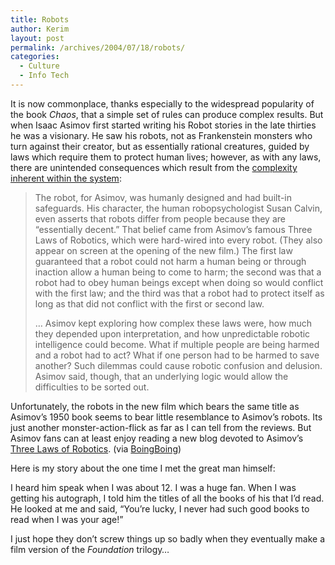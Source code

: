 ```yaml
---
title: Robots
author: Kerim
layout: post
permalink: /archives/2004/07/18/robots/
categories:
  - Culture
  - Info Tech
---
```

It is now commonplace, thanks especially to the widespread popularity of the book *Chaos*, that a simple set of rules can produce complex results. But when Isaac Asimov first started writing his Robot stories in the late thirties he was a visionary. He saw his robots, not as Frankenstein monsters who turn against their creator, but as essentially rational creatures, guided by laws which require them to protect human lives; however, as with any laws, there are unintended consequences which result from the <a href="http://www.nytimes.com/2004/07/15/movies/15NOTE.html?ex=1247630400&#038;en=027a94e7e71e537d&#038;ei=5090&#038;partner=rssuserland" onclick="_gaq.push(['_trackEvent', 'outbound-article', 'http://www.nytimes.com/2004/07/15/movies/15NOTE.html?ex=1247630400&en=027a94e7e71e537d&ei=5090&partner=rssuserland', 'complexity inherent within the system']);" >complexity inherent within the system</a>:

> The robot, for Asimov, was humanly designed and had built-in safeguards. His character, the human robopsychologist Susan Calvin, even asserts that robots differ from people because they are &#8220;essentially decent.&#8221; That belief came from Asimov&#8217;s famous Three Laws of Robotics, which were hard-wired into every robot. (They also appear on screen at the opening of the new film.) The first law guaranteed that a robot could not harm a human being or through inaction allow a human being to come to harm; the second was that a robot had to obey human beings except when doing so would conflict with the first law; and the third was that a robot had to protect itself as long as that did not conflict with the first or second law.
> 
> &#8230; Asimov kept exploring how complex these laws were, how much they depended upon interpretation, and how unpredictable robotic intelligence could become. What if multiple people are being harmed and a robot had to act? What if one person had to be harmed to save another? Such dilemmas could cause robotic confusion and delusion. Asimov said, though, that an underlying logic would allow the difficulties to be sorted out.

Unfortunately, the robots in the new film which bears the same title as Asimov&#8217;s 1950 book seems to bear little resemblance to Asimov&#8217;s robots. Its just another monster-action-flick as far as I can tell from the reviews. But Asimov fans can at least enjoy reading a new blog devoted to Asimov&#8217;s <a href="http://www.asimovlaws.com/" onclick="_gaq.push(['_trackEvent', 'outbound-article', 'http://www.asimovlaws.com/', 'Three Laws of Robotics']);" >Three Laws of Robotics</a>. (via <a href="http://www.boingboing.net/2004/07/16/i_robot_movie_releas.html" onclick="_gaq.push(['_trackEvent', 'outbound-article', 'http://www.boingboing.net/2004/07/16/i_robot_movie_releas.html', 'BoingBoing']);" >BoingBoing</a>)

Here is my story about the one time I met the great man himself:

I heard him speak when I was about 12. I was a huge fan. When I was getting his autograph, I told him the titles of all the books of his that I&#8217;d read. He looked at me and said, &#8220;You&#8217;re lucky, I never had such good books to read when I was your age!&#8221;

I just hope they don&#8217;t screw things up so badly when they eventually make a film version of the *Foundation* trilogy&#8230;

